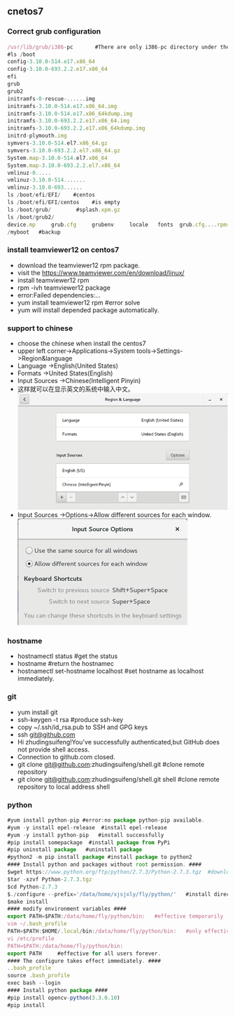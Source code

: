 ## cnetos7
### Correct grub configuration
```javascript
/usr/lib/grub/i386-pc       #There are only i386-pc directory under the grub
#ls /boot
config-3.10.0-514.e17.x86_64
config-3.10.0-693.2.2.e17.x86_64
efi
grub
grub2
initramfs-0-rescue-......img
initramfs-3.10.0-514.e17.x86_64.img 
initramfs-3.10.0-514.e17.x86_64kdump.img 
initramfs-3.10.0-693.2.2.e17.x86_64.img
initramfs-3.10.0-693.2.2.e17.x86_64kdump.img
initrd-plymouth.img 
symvers-3.10.0-514.el7.x86_64.gz 
symvers-3.10.0-693.2.2.el7.x86_64.gz
System.map-3.10.0-514.el7.x86_64
System.map-3.10.0-693.2.2.el7.x86_64
vmlinuz-0.....
vmlinuz-3.10.0-514.......
vmlinuz-3.10.0-693......
ls /boot/efi/EFI/    #centos 
ls /boot/efi/EFI/centos    #is empty
ls /boot/grub/        #splash.xpm.gz 
ls /boot/grub2/       
device.mp     grub.cfg     grubenv     locale   fonts  grub.cfg....rpmsave   i386-pc
/myboot   #backup
``` 
### install teamviewer12 on centos7
- download the teamviewer12 rpm package.
- visit the https://www.teamviewer.com/en/download/linux/
- install teamviewer12 rpm
- rpm -ivh teamviewer12 package
- error:Failed dependencies:...
- yum install teamviewer12 rpm #error solve
- yum will install depended package automatically.
### support to chinese
- choose the chinese when install the centos7
- upper left corner->Applications->System tools->Settings->Region&language
- Language ->English(United States)
- Formats ->United States(English)
- Input Sources ->Chinese(Intelligent Pinyin)
- 这样就可以在显示英文的系统中输入中文。  
![Input Sources](image/input.png)
- Input Sources ->Options->Allow different sources for each window.  
![Input Sources](image/input1.png)
### hostname
- hostnamectl status    #get the status
- hostname   #return the hostnamec
- hostnamectl set-hostname localhost   #set hostname as localhost immediately.
### git
- yum install git
- ssh-keygen -t rsa  #produce ssh-key
- copy ~/.ssh/id_rsa.pub to SSH and GPG keys
- ssh git@github.com 
- Hi zhudingsuifeng!You've successfully authenticated,but GitHub does not provide shell access.
- Connection to github.com closed.
- git clone git@github.com:zhudingsuifeng/shell.git #clone remote repository
- git clone git@github.com:zhudingsuifeng/shell.git shell #clone remote repository to local address shell 
### python
```javascript
#yum install python-pip #error:no package python-pip available.
#yum -y install epel-release  #install epel-release
#yum -y install python-pip   #install successfully
#pip install somepackage  #install package from PyPi
#pip uninstall package   #uninstall package
#python2 -m pip install package #install package to python2
#### Install python and packages without root permission. ####
$wget https://www.python.org/ftp/python/2.7.3/Python-2.7.3.tgz  #download the python2.7.3.tgz 
$tar -xzvf Python-2.7.3.tgz  
$cd Python-2.7.3
$./configure --prefix='/data/home/xjsjxly/fly/python/'   #install directory is /data/home/xjsjxly/fly/python/,--prefix specify the installation path.
$make install
#### modify environment variables ####
export PATH=$PATH:/data/home/fly/python/bin:   #effective temporarily
vim ~/.bash_profile 
PATH=$PATH:$HOME/.local/bin:/data/home/fly/python/bin:   #only effective for current user,forever.
vi /etc/profile
PATH=$PATH:/data/home/fly/python/bin:
export PATH     #effective for all users forever.
#### The configure takes effect immediately. ####
..bash_profile
source .bash_profile
exec bash --login
#### Install python package ####
#pip install opencv-python(3.3.0.10)
#pip install 
``` 